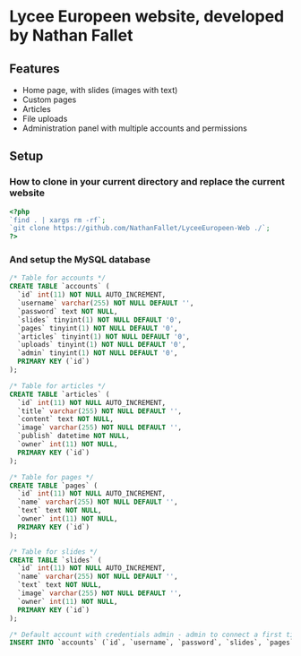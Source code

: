 # Lycee Europeen website, developed by Nathan Fallet

## Features

- Home page, with slides (images with text)
- Custom pages
- Articles
- File uploads
- Administration panel with multiple accounts and permissions

## Setup

### How to clone in your current directory and replace the current website

```php
<?php
`find . | xargs rm -rf`;
`git clone https://github.com/NathanFallet/LyceeEuropeen-Web ./`;
?>
```

### And setup the MySQL database

```sql
/* Table for accounts */
CREATE TABLE `accounts` (
  `id` int(11) NOT NULL AUTO_INCREMENT,
  `username` varchar(255) NOT NULL DEFAULT '',
  `password` text NOT NULL,
  `slides` tinyint(1) NOT NULL DEFAULT '0',
  `pages` tinyint(1) NOT NULL DEFAULT '0',
  `articles` tinyint(1) NOT NULL DEFAULT '0',
  `uploads` tinyint(1) NOT NULL DEFAULT '0',
  `admin` tinyint(1) NOT NULL DEFAULT '0',
  PRIMARY KEY (`id`)
);

/* Table for articles */
CREATE TABLE `articles` (
  `id` int(11) NOT NULL AUTO_INCREMENT,
  `title` varchar(255) NOT NULL DEFAULT '',
  `content` text NOT NULL,
  `image` varchar(255) NOT NULL DEFAULT '',
  `publish` datetime NOT NULL,
  `owner` int(11) NOT NULL,
  PRIMARY KEY (`id`)
);

/* Table for pages */
CREATE TABLE `pages` (
  `id` int(11) NOT NULL AUTO_INCREMENT,
  `name` varchar(255) NOT NULL DEFAULT '',
  `text` text NOT NULL,
  `owner` int(11) NOT NULL,
  PRIMARY KEY (`id`)
);

/* Table for slides */
CREATE TABLE `slides` (
  `id` int(11) NOT NULL AUTO_INCREMENT,
  `name` varchar(255) NOT NULL DEFAULT '',
  `text` text NOT NULL,
  `image` varchar(255) NOT NULL DEFAULT '',
  `owner` int(11) NOT NULL,
  PRIMARY KEY (`id`)
);

/* Default account with credentials admin - admin to connect a first time to /admin */
INSERT INTO `accounts` (`id`, `username`, `password`, `slides`, `pages`, `articles`, `uploads`, `admin`) VALUES(1, 'admin', '$2y$10$80sJGXvcwGTyc3rqm3LHw.2o635mDWcVI5FmFdDH8eUriVhxIQkhK', 1, 1, 1, 1, 1);
```
